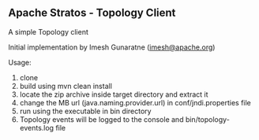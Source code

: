 ## Apache Stratos - Topology Client

A simple Topology client

Initial implementation by Imesh Gunaratne (imesh@apache.org)

Usage: 
1. clone
2. build using mvn clean install
3. locate the zip archive inside target directory and extract it
4. change the MB url (java.naming.provider.url) in conf/jndi.properties file
5. run using the executable in bin directory
6. Topology events will be logged to the console and bin/topology-events.log file
